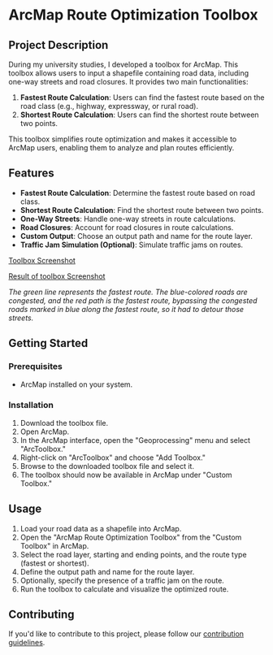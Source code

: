 # ArcMap Route Optimization Toolbox

## Project Description

During my university studies, I developed a toolbox for ArcMap. This toolbox allows users to input a shapefile containing road data, including one-way streets and road closures. It provides two main functionalities:

1. **Fastest Route Calculation**: Users can find the fastest route based on the road class (e.g., highway, expressway, or rural road).
2. **Shortest Route Calculation**: Users can find the shortest route between two points.

This toolbox simplifies route optimization and makes it accessible to ArcMap users, enabling them to analyze and plan routes efficiently.

## Features

- **Fastest Route Calculation**: Determine the fastest route based on road class.
- **Shortest Route Calculation**: Find the shortest route between two points.
- **One-Way Streets**: Handle one-way streets in route calculations.
- **Road Closures**: Account for road closures in route calculations.
- **Custom Output**: Choose an output path and name for the route layer.
- **Traffic Jam Simulation (Optional)**: Simulate traffic jams on routes.

[Toolbox Screenshot](img/toolbox_img.jpg)

[Result of toolbox Screenshot](img/plan_route.jpg)

*The green line represents the fastest route. The blue-colored roads are congested, and the red path is the fastest route, bypassing the congested roads marked in blue along the fastest route, so it had to detour those streets.*

## Getting Started

### Prerequisites

- ArcMap installed on your system.

### Installation

1. Download the toolbox file.
2. Open ArcMap.
3. In the ArcMap interface, open the "Geoprocessing" menu and select "ArcToolbox."
4. Right-click on "ArcToolbox" and choose "Add Toolbox."
5. Browse to the downloaded toolbox file and select it.
6. The toolbox should now be available in ArcMap under "Custom Toolbox."

## Usage

1. Load your road data as a shapefile into ArcMap.
2. Open the "ArcMap Route Optimization Toolbox" from the "Custom Toolbox" in ArcMap.
3. Select the road layer, starting and ending points, and the route type (fastest or shortest).
4. Define the output path and name for the route layer.
5. Optionally, specify the presence of a traffic jam on the route.
6. Run the toolbox to calculate and visualize the optimized route.

## Contributing

If you'd like to contribute to this project, please follow our [contribution guidelines](CONTRIBUTING.md).
